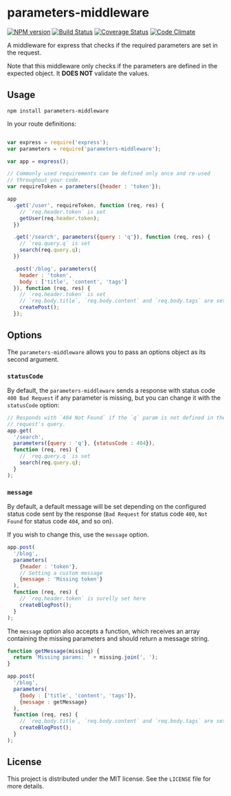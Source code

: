 parameters-middleware
=====================

[![NPM version](https://badge.fury.io/js/parameters-middleware.svg)](http://badge.fury.io/js/parameters-middleware)
[![Build Status](https://travis-ci.org/mkretschek/parameters-middleware.svg?branch=master)](https://travis-ci.org/mkretschek/parameters-middleware)
[![Coverage Status](https://coveralls.io/repos/mkretschek/parameters-middleware/badge.png)](https://coveralls.io/r/mkretschek/parameters-middleware)
[![Code Climate](https://codeclimate.com/github/mkretschek/parameters-middleware.png)](https://codeclimate.com/github/mkretschek/parameters-middleware)

A middleware for express that checks if the required parameters are set
in the request.

Note that this middleware only checks if the parameters are defined in the
expected object. It **DOES NOT** validate the values.


Usage
-----

```
npm install parameters-middleware
```

In your route definitions:

```js

var express = require('express');
var parameters = require('parameters-middleware');

var app = express();

// Commonly used requirements can be defined only once and re-used
// throughout your code.
var requireToken = parameters({header : 'token'});

app
  .get('/user', requireToken, function (req, res) {
    // `req.header.token` is set
    getUser(req.header.token);
  })

  .get('/search', parameters({query : 'q'}), function (req, res) {
    // `req.query.q` is set
    search(req.query.q);
  })

  .post('/blog', parameters({
    header : 'token',
    body : ['title', 'content', 'tags']
  }), function (req, res) {
    // `req.header.token` is set
    // `req.body.title`, `req.body.content` and `req.body.tags` are set
    createPost();
  });

```


Options
-------

The `parameters-middleware` allows you to pass an options object as its
second argument.


### `statusCode`

By default, the `parameters-middleware` sends a response with status code
`400 Bad Request` if any parameter is missing, but you can change it with
the `statusCode` option:

```js
// Responds with `404 Not Found` if the `q` param is not defined in the
// request's query.
app.get(
  '/search',
  parameters({query : 'q'}, {statusCode : 404}),
  function (req, res) {
    // `req.query.q` is set
    search(req.query.q);
  }
);
```


### `message`

By default, a default message will be set depending on the configured status
code sent by the response (`Bad Request` for status code `400`, `Not Found` for
status code `404`, and so on).

If you wish to change this, use the `message` option.

```js
app.post(
  '/blog',
  parameters(
    {header : 'token'},
    // Setting a custom message
    {message : 'Missing token'}
  ),
  function (req, res) {
    // `req.header.token` is surelly set here
    createBlogPost();
  }
);
```

The `message` option also accepts a function, which receives an array
containing the missing parameters and should return a message string.

```js
function getMessage(missing) {
  return 'Missing params: ' + missing.join(', ');
}

app.post(
  '/blog',
  parameters(
    {body : ['title', 'content', 'tags']},
    {message : getMessage}
  ),
  function (req, res) {
    // `req.body.title`, `req.body.content` and `req.body.tags` are set
    createBlogPost();
  }
);
```


License
-------

This project is distributed under the MIT license. See the `LICENSE` file for
more details.
